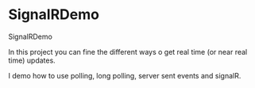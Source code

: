 # SignalRDemo
SignalRDemo

In this project you can fine the different ways o get real time (or near real time) updates.

I demo how to use polling, long polling, server sent events and signalR. 